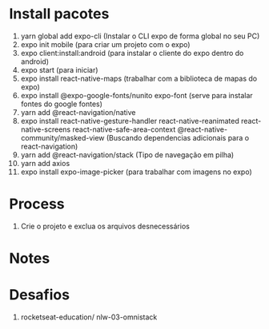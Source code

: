 # Install pacotes

1. yarn global add expo-cli (Instalar o CLI expo de forma global no seu PC)
2. expo init mobile (para criar um projeto com o expo)
3. expo client:install:android (para instalar o cliente do expo dentro do android)
4. expo start (para iniciar)
5. expo install react-native-maps (trabalhar com a biblioteca de mapas do expo)
6. expo install @expo-google-fonts/nunito expo-font (serve para instalar fontes do google fontes)
7. yarn add @react-navigation/native
8. expo install react-native-gesture-handler react-native-reanimated react-native-screens react-native-safe-area-context @react-native-community/masked-view (Buscando dependencias adicionais para o react-navigation)
9. yarn add @react-navigation/stack (Tipo de navegação em pilha)
10. yarn add axios
11. expo install expo-image-picker (para trabalhar com imagens no expo)

# Process

1. Crie o projeto e exclua os arquivos desnecessários

# Notes

# Desafios

1. rocketseat-education/ nlw-03-omnistack
